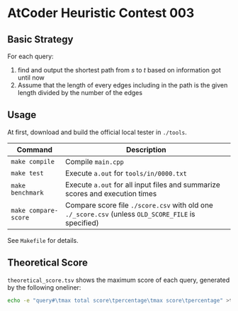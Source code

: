 # AtCoder Heuristic Contest 003

## Basic Strategy

For each query:
1. find and output the shortest path from _s_ to _t_ based on information got until now
2. Assume that the length of every edges including in the path is the given length divided by the number of the edges

## Usage

At first, download and build the official local tester in `./tools`.

| Command | Description |
|----|----|
| `make compile` | Compile `main.cpp` |
| `make test` | Execute `a.out` for `tools/in/0000.txt` |
| `make benchmark` | Execute `a.out` for all input files and summarize scores and execution times |
| `make compare-score` | Compare score file `./score.csv` with old one `./_score.csv` (unless `OLD_SCORE_FILE` is specified) |

See `Makefile` for details.

## Theoretical Score

`theoretical_score.tsv` shows the maximum score of each query, generated by the following oneliner:
```sh
echo -e "query#\tmax total score\tpercentage\tmax score\tpercentage" >theoretical_score.tsv; perl -E '$a=1;for(reverse 1..1000){$m+=($s[$_]=2312311*$a);$a*=0.998}for(1..1000){$s+=$s[$_];printf "%4d\t%22.10f\t%10.6f\t%18.10f\t%f\n", $_,$s,$s/$m*100, $s[$_],$s[$_]/$m*100;};' >>theoretical_score.tsv
```
